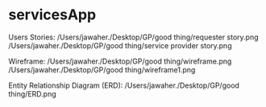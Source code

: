 # servicesApp

Users Stories:
/Users/jawaher./Desktop/GP/good thing/requester story.png
/Users/jawaher./Desktop/GP/good thing/service provider story.png

Wireframe:
/Users/jawaher./Desktop/GP/good thing/wireframe.png
/Users/jawaher./Desktop/GP/good thing/wireframe1.png

Entity Relationship Diagram (ERD):
/Users/jawaher./Desktop/GP/good thing/ERD.png
